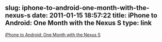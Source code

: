 slug: iphone-to-android-one-month-with-the-nexus-s
date: 2011-01-15 18:57:22
title: iPhone to Android: One Month with the Nexus S
type: link
---

[iPhone to Android: One Month with the Nexus S](http://www.readwriteweb.com/archives/iPhone_to_Android_one_month_with_the_nexus_s.php)
